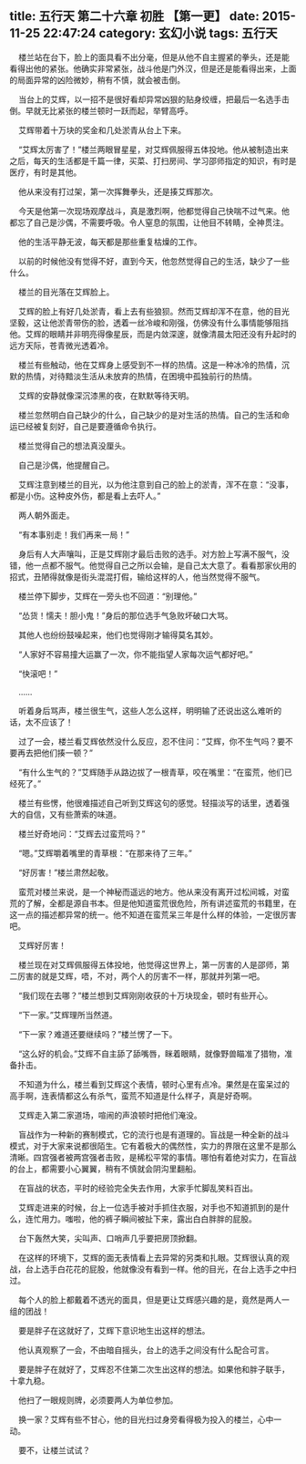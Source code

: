 title: 五行天 第二十六章 初胜 【第一更】
date: 2015-11-25 22:47:24
category: 玄幻小说
tags: 五行天
---
&nbsp;&nbsp;&nbsp;&nbsp;楼兰站在台下，脸上的面具看不出分毫，但是从他不自主握紧的拳头，还是能看得出他的紧张。他确实非常紧张，战斗他是门外汉，但是还是能看得出来，上面的局面异常的凶险微妙，稍有不慎，就会被击倒。

&nbsp;&nbsp;&nbsp;&nbsp;当台上的艾辉，以一招不是很好看却异常凶狠的贴身绞缠，把最后一名选手击倒。早就无比紧张的楼兰顿时一跃而起，举臂高呼。

&nbsp;&nbsp;&nbsp;&nbsp;艾辉带着十万块的奖金和几处淤青从台上下来。

&nbsp;&nbsp;&nbsp;&nbsp;“艾辉太厉害了！”楼兰两眼冒星星，对艾辉佩服得五体投地。他从被制造出来之后，每天的生活都是千篇一律，买菜、打扫房间、学习邵师指定的知识，有时是医疗，有时是其他。

&nbsp;&nbsp;&nbsp;&nbsp;他从来没有打过架，第一次挥舞拳头，还是揍艾辉那次。

&nbsp;&nbsp;&nbsp;&nbsp;今天是他第一次现场观摩战斗，真是激烈啊，他都觉得自己快喘不过气来。他都忘了自己是沙偶，不需要呼吸。令人窒息的氛围，让他目不转睛，全神贯注。

&nbsp;&nbsp;&nbsp;&nbsp;他的生活平静无波，每天都是那些重复枯燥的工作。

&nbsp;&nbsp;&nbsp;&nbsp;以前的时候他没有觉得不好，直到今天，他忽然觉得自己的生活，缺少了一些什么。

&nbsp;&nbsp;&nbsp;&nbsp;楼兰的目光落在艾辉脸上。

&nbsp;&nbsp;&nbsp;&nbsp;艾辉的脸上有好几处淤青，看上去有些狼狈。然而艾辉却浑不在意，他的目光坚毅，这让他淤青带伤的脸，透着一丝冷峻和刚强，仿佛没有什么事情能够阻挡他。艾辉的眼睛并非明亮得像星辰，而是内敛深邃，就像清晨太阳还没有升起时的远方天际，苍青微光透着冷。

&nbsp;&nbsp;&nbsp;&nbsp;楼兰有些触动，他在艾辉身上感受到不一样的热情。这是一种冰冷的热情，沉默的热情，对待黯淡生活从未放弃的热情，在困境中孤独前行的热情。

&nbsp;&nbsp;&nbsp;&nbsp;艾辉的安静就像深沉漆黑的夜，在默默等待天明。

&nbsp;&nbsp;&nbsp;&nbsp;楼兰忽然明白自己缺少的什么，自己缺少的是对生活的热情。自己的生活和命运已经被复刻好，自己是要遵循命令执行。

&nbsp;&nbsp;&nbsp;&nbsp;楼兰觉得自己的想法真没厘头。

&nbsp;&nbsp;&nbsp;&nbsp;自己是沙偶，他提醒自己。

&nbsp;&nbsp;&nbsp;&nbsp;艾辉注意到楼兰的目光，以为他注意到自己的脸上的淤青，浑不在意：“没事，都是小伤。这种皮外伤，都是看上去吓人。”

&nbsp;&nbsp;&nbsp;&nbsp;两人朝外面走。

&nbsp;&nbsp;&nbsp;&nbsp;“有本事别走！我们再来一局！”

&nbsp;&nbsp;&nbsp;&nbsp;身后有人大声嚷叫，正是艾辉刚才最后击败的选手。对方脸上写满不服气，没错，他一点都不服气。他觉得自己之所以会输，是自己太大意了。看看那家伙用的招式，丑陋得就像是街头混混打假，输给这样的人，他当然觉得不服气。

&nbsp;&nbsp;&nbsp;&nbsp;楼兰停下脚步，艾辉在一旁头也不回道：“别理他。”

&nbsp;&nbsp;&nbsp;&nbsp;“怂货！懦夫！胆小鬼！”身后的那位选手气急败坏破口大骂。

&nbsp;&nbsp;&nbsp;&nbsp;其他人也纷纷鼓噪起来，他们也觉得刚才输得莫名其妙。

&nbsp;&nbsp;&nbsp;&nbsp;“人家好不容易撞大运赢了一次，你不能指望人家每次运气都好吧。”

&nbsp;&nbsp;&nbsp;&nbsp;“快滚吧！”

&nbsp;&nbsp;&nbsp;&nbsp;……

&nbsp;&nbsp;&nbsp;&nbsp;听着身后骂声，楼兰很生气，这些人怎么这样，明明输了还说出这么难听的话，太不应该了！

&nbsp;&nbsp;&nbsp;&nbsp;过了一会，楼兰看艾辉依然没什么反应，忍不住问：“艾辉，你不生气吗？要不要再去把他们揍一顿？”

&nbsp;&nbsp;&nbsp;&nbsp;“有什么生气的？”艾辉随手从路边拔了一根青草，咬在嘴里：“在蛮荒，他们已经死了。”

&nbsp;&nbsp;&nbsp;&nbsp;楼兰有些愣，他很难描述自己听到艾辉这句的感觉。轻描淡写的话里，透着强大的自信，又有些萧索的味道。

&nbsp;&nbsp;&nbsp;&nbsp;楼兰好奇地问：“艾辉去过蛮荒吗？”

&nbsp;&nbsp;&nbsp;&nbsp;“嗯。”艾辉嚼着嘴里的青草根：“在那来待了三年。”

&nbsp;&nbsp;&nbsp;&nbsp;“好厉害！”楼兰肃然起敬。

&nbsp;&nbsp;&nbsp;&nbsp;蛮荒对楼兰来说，是一个神秘而遥远的地方。他从来没有离开过松间城，对蛮荒的了解，全都是源自书本。但是他知道蛮荒很危险，所有讲述蛮荒的书籍里，在这一点的描述都异常的统一。他不知道在蛮荒呆三年是什么样的体验，一定很厉害吧。

&nbsp;&nbsp;&nbsp;&nbsp;艾辉好厉害！

&nbsp;&nbsp;&nbsp;&nbsp;楼兰现在对艾辉佩服得五体投地，他觉得这世界上，第一厉害的人是邵师，第二厉害的就是艾辉，唔，不对，两个人的厉害不一样，那就并列第一吧。

&nbsp;&nbsp;&nbsp;&nbsp;“我们现在去哪？”楼兰想到艾辉刚刚收获的十万块现金，顿时有些开心。

&nbsp;&nbsp;&nbsp;&nbsp;“下一家。”艾辉理所当然道。

&nbsp;&nbsp;&nbsp;&nbsp;“下一家？难道还要继续吗？”楼兰愣了一下。

&nbsp;&nbsp;&nbsp;&nbsp;“这么好的机会。”艾辉不自主舔了舔嘴唇，眯着眼睛，就像野兽瞄准了猎物，准备扑击。

&nbsp;&nbsp;&nbsp;&nbsp;不知道为什么，楼兰看到艾辉这个表情，顿时心里有点冷。果然是在蛮呆过的高手啊，连表情都这么有杀气，蛮荒不知道是什么样子，真是好奇啊。

&nbsp;&nbsp;&nbsp;&nbsp;艾辉走入第二家道场，喧闹的声浪顿时把他们淹没。

&nbsp;&nbsp;&nbsp;&nbsp;盲战作为一种新的赛制模式，它的流行也是有道理的。盲战是一种全新的战斗模式，对于大家来说都很陌生。它有着极大的偶然性，实力的界限在这里不是那么清晰。四宫强者被两宫强者击败，是稀松平常的事情。哪怕有着绝对实力，在盲战的台上，都需要小心翼翼，稍有不慎就会阴沟里翻船。

&nbsp;&nbsp;&nbsp;&nbsp;在盲战的状态，平时的经验完全失去作用，大家手忙脚乱笑料百出。

&nbsp;&nbsp;&nbsp;&nbsp;艾辉走进来的时候，台上一位选手被对手抓住衣服，对手也不知道抓到的是什么，连忙用力。嗤啦，他的裤子瞬间被扯下来，露出白白胖胖的屁股。

&nbsp;&nbsp;&nbsp;&nbsp;台下轰然大笑，尖叫声、口哨声几乎要把房顶掀翻。

&nbsp;&nbsp;&nbsp;&nbsp;在这样的环境下，艾辉的面无表情看上去异常的另类和扎眼。艾辉很认真的观战，台上选手白花花的屁股，他就像没有看到一样。他的目光，在台上选手之中扫过。

&nbsp;&nbsp;&nbsp;&nbsp;每个人的脸上都戴着不透光的面具，但是更让艾辉感兴趣的是，竟然是两人一组的团战！

&nbsp;&nbsp;&nbsp;&nbsp;要是胖子在这就好了，艾辉下意识地生出这样的想法。

&nbsp;&nbsp;&nbsp;&nbsp;他认真观察了一会，不由暗自摇头，台上的选手之间没有什么配合可言。

&nbsp;&nbsp;&nbsp;&nbsp;要是胖子在就好了，艾辉忍不住第二次生出这样的想法。如果他和胖子联手，十拿九稳。

&nbsp;&nbsp;&nbsp;&nbsp;他扫了一眼规则牌，必须要两人为单位参加。

&nbsp;&nbsp;&nbsp;&nbsp;换一家？艾辉有些不甘心，他的目光扫过身旁看得极为投入的楼兰，心中一动。

&nbsp;&nbsp;&nbsp;&nbsp;要不，让楼兰试试？